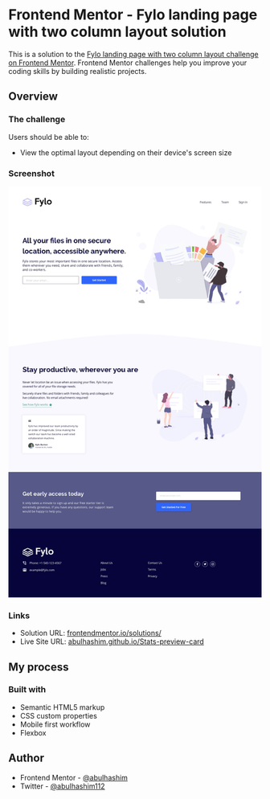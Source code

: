 # Frontend Mentor - Fylo landing page with two column layout solution

This is a solution to the [Fylo landing page with two column layout challenge on Frontend Mentor](https://www.frontendmentor.io/challenges/fylo-landing-page-with-two-column-layout-5ca5ef041e82137ec91a50f5). Frontend Mentor challenges help you improve your coding skills by building realistic projects.

## Overview

### The challenge

Users should be able to:

- View the optimal layout depending on their device's screen size

### Screenshot

![preview](images/screenshot.jpg)

### Links

- Solution URL: [frontendmentor.io/solutions/](https://www.frontendmentor.io/solutions/Fylo-Landing-Page-with-two-Column-Layout)
- Live Site URL: [abulhashim.github.io/Stats-preview-card]((https://www.frontendmentor.io/solutions/fylo-landing-page-with-two-column-layout-l8hctDDkaW))

## My process

### Built with

- Semantic HTML5 markup
- CSS custom properties
- Mobile first workflow
- Flexbox

## Author

- Frontend Mentor - [@abulhashim](https://www.frontendmentor.io/profile/abulhashim)
- Twitter - [@abulhashim112](https://www.twitter.com/abulhashim112)
